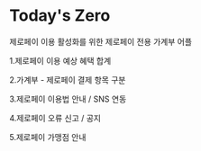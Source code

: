 ﻿# Today's Zero
제로페이 이용 활성화를 위한 제로페이 전용 가계부 어플

1.제로페이 이용 예상 혜택 합계

2.가계부 - 제로페이 결제 항목 구분

3.제로페이 이용법 안내 / SNS 연동

4.제로페이 오류 신고 / 공지 

5.제로페이 가맹점 안내
